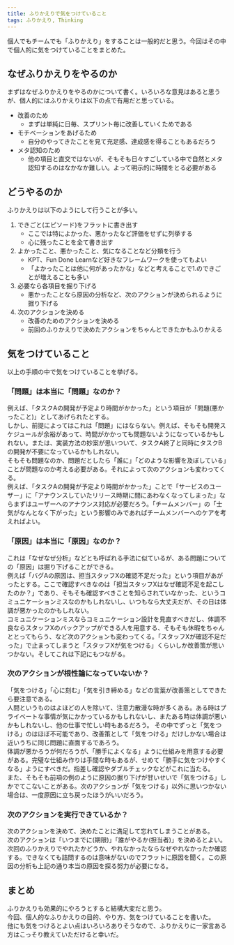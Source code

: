 ```yaml
---
title: ふりかえりで気をつけていること
tags: ふりかえり, Thinking
---
```


個人でもチームでも「ふりかえり」をすることは一般的だと思う。今回はその中で個人的に気をつけていることをまとめた。

<!--more-->

## なぜふりかえりをやるのか

まずはなぜふりかえりをやるのかについて書く。いろいろな意見はあると思うが、個人的にはふりかえりは以下の点で有用だと思っている。

- 改善のため
    - まずは単純に日毎、スプリント毎に改善していくためである
- モチベーションをあげるため
    - 自分のやってきたことを見て充足感、達成感を得ることもあるだろう
- メタ認知のため
    - 他の項目と直交ではないが、そもそも日々すごしている中で自然とメタ認知するのはなかなか難しい。よって明示的に時間をとる必要がある

## どうやるのか

ふりかえりは以下のようにして行うことが多い。

1. できごと(エピソード)をフラットに書き出す
    - ここでは特によかった、悪かったなど評価をせずに列挙する
    - 心に残ったことを全て書き出す
2. よかったこと、悪かったこと、気になることなど分類を行う
    - KPT、Fun Done Learnなど好きなフレームワークを使ってもよい
    - 「よかったことは他に何があったかな」などと考えることで1.のできごとが増えることも多い
3. 必要なら各項目を掘り下げる
    - 悪かったことなら原因の分析など、次のアクションが決められるように掘り下げる
4. 次のアクションを決める
    - 改善のためのアクションを決める
    - 前回のふりかえりで決めたアクションをちゃんとできたかもふりかえる

## 気をつけていること

以上の手順の中で気をつけていることを挙げる。

### 「問題」は本当に「問題」なのか？

例えば、「タスクAの開発が予定より時間がかかった」という項目が「問題(悪かったこと)」としてあげられたとする。  
しかし、前提によってはこれは「問題」にはならない。例えば、そもそも開発スケジュールが余裕があって、時間がかかっても問題ないようになっているかもしれない。または、実装方法の妙案が思いついて、タスクA終了と同時にタスクBの開発が不要になっているかもしれない。  
そもそも問題なのか、問題だとしたら「誰に」「どのような影響を及ぼしている」ことが問題なのか考える必要がある。それによって次のアクションも変わってくる。  
例えば、「タスクAの開発が予定より時間がかかった」ことで「サービスのユーザー」に「アナウンスしていたリリース時期に間にあわなくなってしまった」ならまずはユーザーへのアナウンス対応が必要だろう。「チームメンバー」の「士気がなんとなく下がった」という影響のみであればチームメンバーへのケアを考えればよい。

### 「原因」は本当に「原因」なのか？

これは「なぜなぜ分析」などとも呼ばれる手法に似ているが、ある問題についての「原因」は掘り下げることができる。  
例えば「バグAの原因は、担当スタッフXの確認不足だった」という項目があがったとする。ここで確認すべきなのは「担当スタッフXはなぜ確認不足を起こしたのか？」であり、そもそも確認すべきことを知らされていなかった、というコミュニケーションミスなのかもしれないし、いつもなら大丈夫だが、その日は体調が悪かったのかもしれない。  
コミュニケーションミスならコミュニケーション設計を見直すべきだし、体調不良ならスタッフXのバックアップができる人を用意する、そもそも休暇をちゃんととってもらう、など次のアクションも変わってくる。「スタッフXが確認不足だった」で止まってしまうと「スタッフXが気をつける」くらいしか改善策が思いつかない。そしてこれは下記にもつながる。

### 次のアクションが根性論になっていないか？

「気をつける」「心に刻む」「気を引き締める」などの言葉が改善策としてできたら要注意である。  
人間というものはよほどの人を除いて、注意力散漫な時が多くある。ある時はプライベートな事情が気にかかっているかもしれないし、またある時は体調が悪いかもしれないし、他の仕事で忙しい時もあるだろう。
その中でずっと「気をつける」のはほぼ不可能であり、改善策として「気をつける」だけしかない場合は近いうちに同じ問題に直面するであろう。  
体調が悪かろうが何だろうが、「勝手によくなる」ように仕組みを用意する必要がある。完璧な仕組み作りは手間な時もあるが、せめて「勝手に気をつけやすくなる」ようにすべきだ。指差し確認やダブルチェックなどがこれに当たる。  
また、そもそも前項の例のように原因の掘り下げが甘いせいで「気をつける」しかでてこないことがある。次のアクションが「気をつける」以外に思いつかない場合は、一度原因に立ち戻ったほうがいいだろう。

### 次のアクションを実行できているか？

次のアクションを決めて、決めたことに満足して忘れてしまうことがある。  
次のアクションは「いつまでに(期限)」「誰がやるか(担当者)」を決めるとよい。次回のふりかえりでやれたかどうか、やれなかったならなぜやれなかったか確認する。できなくても詰問するのは意味がないのでフラットに原因を聞く。この原因の分析も上記の通り本当の原因を探る努力が必要になる。

## まとめ
ふりかえりも効果的にやろうとすると結構大変だと思う。  
今回、個人的なふりかえりの目的、やり方、気をつけていることを書いた。  
他にも気をつけるとよい点はいろいろありそうなので、ふりかえりに一家言ある方はこっそり教えていただけると幸いだ。
